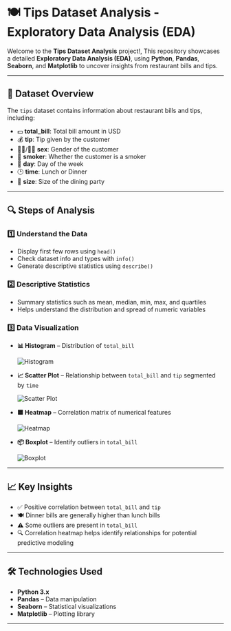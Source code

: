 # 🍽️ Tips Dataset Analysis - Exploratory Data Analysis (EDA)

Welcome to the **Tips Dataset Analysis** project!,
This repository showcases a detailed **Exploratory Data Analysis (EDA)**,
using **Python**, **Pandas**, **Seaborn**, and **Matplotlib** to uncover insights from restaurant bills and tips.  

---

## 🧠 Dataset Overview

The `tips` dataset contains information about restaurant bills and tips, including:

- 💵 **total_bill**: Total bill amount in USD  
- 💰 **tip**: Tip given by the customer  
- 👩‍🦰/👨‍🦰 **sex**: Gender of the customer  
- 🚬 **smoker**: Whether the customer is a smoker  
- 📅 **day**: Day of the week  
- 🕑 **time**: Lunch or Dinner  
- 👥 **size**: Size of the dining party  

---

## 🔍 Steps of Analysis

### 1️⃣ Understand the Data
- Display first few rows using `head()`  
- Check dataset info and types with `info()`  
- Generate descriptive statistics using `describe()`  

### 2️⃣ Descriptive Statistics
- Summary statistics such as mean, median, min, max, and quartiles  
- Helps understand the distribution and spread of numeric variables  

### 3️⃣ Data Visualization

- **📊 Histogram** – Distribution of `total_bill`
  
  ![Histogram](images/total_bill_histogram.png)

- **📈 Scatter Plot** – Relationship between `total_bill` and `tip` segmented by `time`
  
  ![Scatter Plot](images/total_vs_tip.png)

- **🟦 Heatmap** – Correlation matrix of numerical features
  
  ![Heatmap](images/correlation_heatmap.png)

- **📦 Boxplot** – Identify outliers in `total_bill`
  
  ![Boxplot](images/total_bill_boxplot.png)

---

## 📈 Key Insights

- ✅ Positive correlation between `total_bill` and `tip`  
- 🍽️ Dinner bills are generally higher than lunch bills  
- ⚠️ Some outliers are present in `total_bill`  
- 🔍 Correlation heatmap helps identify relationships for potential predictive modeling  

---

## 🛠️ Technologies Used

- **Python 3.x**  
- **Pandas** – Data manipulation  
- **Seaborn** – Statistical visualizations  
- **Matplotlib** – Plotting library  

---

